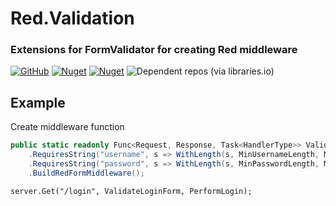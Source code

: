 # Red.Validation
### Extensions for FormValidator for creating Red middleware

[![GitHub](https://img.shields.io/github/license/redhttp/red.validation)](https://github.com/RedHttp/Red.Validation/blob/master/LICENSE.md)
[![Nuget](https://img.shields.io/nuget/v/red.validation)](https://www.nuget.org/packages/red.validation/)
[![Nuget](https://img.shields.io/nuget/dt/red.validation)](https://www.nuget.org/packages/red.validation/)
![Dependent repos (via libraries.io)](https://img.shields.io/librariesio/dependent-repos/nuget/red.validation)

## Example
Create middleware function
```csharp
public static readonly Func<Request, Response, Task<HandlerType>> ValidateLoginForm = ValidatorBuilder.New()
    .RequiresString("username", s => WithLength(s, MinUsernameLength, MaxUsernameLength))
    .RequiresString("password", s => WithLength(s, MinPasswordLength, MaxPasswordLength))
    .BuildRedFormMiddleware();
```

`server.Get("/login", ValidateLoginForm, PerformLogin);`
